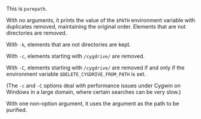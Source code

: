 This is `purepath`.

With no arguments, it prints the value of the `$PATH` environment
variable with duplicates removed, maintaining the original order.
Elements that are not directories are removed.

With `-k`, elements that are not directories are kept.

With `-c`, elements starting with `/cygdrive/` are removed.

With `-C`, elements starting with `/cygdrive/` are removed if and only
if the environment variable `$DELETE_CYGDRIVE_FROM_PATH` is set.

(The `-c` and `-C` options deal with performance issues under Cygwin
on Windows in a large domain, where certain searches can be very slow.)

With one non-option argument, it uses the argument as the path to be purified.
